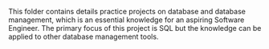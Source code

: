 This folder contains details practice projects on database and database management, which is an essential knowledge for an aspiring Software Engineer. The primary focus of this project is SQL but the knowledge can be applied to other database management tools.

